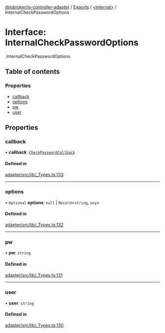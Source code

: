 [@iobroker/js-controller-adapter](../README.md) / [Exports](../modules.md) / [<internal\>](../modules/internal_.md) / InternalCheckPasswordOptions

# Interface: InternalCheckPasswordOptions

[<internal>](../modules/internal_.md).InternalCheckPasswordOptions

## Table of contents

### Properties

- [callback](internal_.InternalCheckPasswordOptions.md#callback)
- [options](internal_.InternalCheckPasswordOptions.md#options)
- [pw](internal_.InternalCheckPasswordOptions.md#pw)
- [user](internal_.InternalCheckPasswordOptions.md#user)

## Properties

### callback

• **callback**: [`CheckPasswordCallback`](../modules/internal_.md#checkpasswordcallback)

#### Defined in

[adapter/src/lib/_Types.ts:133](https://github.com/ioBroker/ioBroker.js-controller/blob/610f351b/packages/adapter/src/lib/_Types.ts#L133)

___

### options

• `Optional` **options**: ``null`` \| `Record`<`string`, `any`\>

#### Defined in

[adapter/src/lib/_Types.ts:132](https://github.com/ioBroker/ioBroker.js-controller/blob/610f351b/packages/adapter/src/lib/_Types.ts#L132)

___

### pw

• **pw**: `string`

#### Defined in

[adapter/src/lib/_Types.ts:131](https://github.com/ioBroker/ioBroker.js-controller/blob/610f351b/packages/adapter/src/lib/_Types.ts#L131)

___

### user

• **user**: `string`

#### Defined in

[adapter/src/lib/_Types.ts:130](https://github.com/ioBroker/ioBroker.js-controller/blob/610f351b/packages/adapter/src/lib/_Types.ts#L130)
